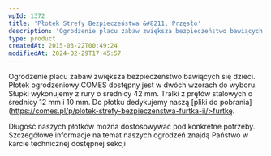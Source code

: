 ```yaml
---
wpId: 1372
title: 'Płotek Strefy Bezpieczeństwa &#8211; Przęsło'
description: 'Ogrodzenie placu zabaw zwiększa bezpieczeństwo bawiących się dzieci. Płotek ogrodzeniowy COMES dostępny jest w dwóch wzorach do wyboru. Słupki wykonujemy z rury o średnicy 42 mm. Tralki z prętów stalowych o średnicy 12 mm i 10 mm. Do płotku dedykujemy naszą'
type: product
createdAt: 2015-03-22T00:49:24
modifiedAt: 2024-02-29T17:45:57
---
```



Ogrodzenie placu zabaw zwiększa bezpieczeństwo bawiących się dzieci. Płotek ogrodzeniowy COMES dostępny jest w dwóch wzorach do wyboru. Słupki wykonujemy z rury o średnicy 42 mm. Tralki z prętów stalowych o średnicy 12 mm i 10 mm. Do płotku dedykujemy naszą [pliki do pobrania](https://comes.pl/p/plotek-strefy-bezpieczenstwa-furtka-ii/>furtkę</a>.</p>
<p>Długość naszych płotków można dostosowywać pod konkretne potrzeby. Szczegółowe informacje na temat naszych ogrodzeń znajdą Państwo w karcie technicznej dostępnej sekcji <a class=) poniżej.

* * *